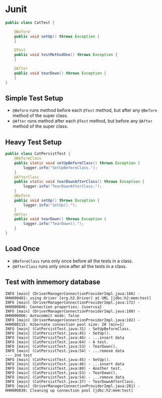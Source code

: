 # Junit

```java
public class CatTest {

    @Before
    public void setUp() throws Exception {
    }

    @Test
    public void testMethodOne() throws Exception {
    }

    @After
    public void tearDown() throws Exception {
    }
}
```


## Simple Test Setup

- `@Before` runs method before each `@Test` method, but after any `@Before` method of the super class.
- `@After` runs method after each `@Test` method, but before any `@After` method of the super class.


## Heavy Test Setup

```java
public class CatPersistTest {
    @BeforeClass
    public static void setUpBeforeClass() throws Exception {
        logger.info("SetUpBeforeClass.");
    }
    @AfterClass
    public static void tearDownAfterClass() throws Exception {
        logger.info("TearDownAfterClass.");
    }
    @Before
    public void setUp() throws Exception {
        logger.info("SetUp().");
    }
    @After
    public void tearDown() throws Exception {
        logger.info("TearDown().");
    }
}
```


## Load Once

- `@BeforeClass` runs only once before all the tests in a class.
- `@AfterClass` runs only once after all the tests in a class.


## Test with inmemory database

```
INFO [main] (DriverManagerConnectionProviderImpl.java:166) - HHH000401: using driver [org.h2.Driver] at URL [jdbc:h2:mem:test]
INFO [main] (DriverManagerConnectionProviderImpl.java:172) - HHH000046: Connection properties: {user=sa}
INFO [main] (DriverManagerConnectionProviderImpl.java:180) - HHH000006: Autocommit mode: false
INFO [main] (DriverManagerConnectionProviderImpl.java:102) - HHH000115: Hibernate connection pool size: 20 (min=1)
INFO [main] (CatPersistTest.java:31) - SetUpBeforeClass.
INFO [main] (CatPersistTest.java:45) - SetUp().
INFO [main] (CatPersistTest.java:46) - ...insert data
INFO [main] (CatPersistTest.java:64) - A test.
INFO [main] (CatPersistTest.java:53) - TearDown().
INFO [main] (CatPersistTest.java:54) - ...remove data
--- 2nd test
INFO [main] (CatPersistTest.java:45) - SetUp().
INFO [main] (CatPersistTest.java:46) - ...insert data
INFO [main] (CatPersistTest.java:80) - Another test.
INFO [main] (CatPersistTest.java:53) - TearDown().
INFO [main] (CatPersistTest.java:54) - ...remove data
INFO [main] (CatPersistTest.java:37) - TearDownAfterClass.
INFO [main] (DriverManagerConnectionProviderImpl.java:281) - HHH000030: Cleaning up connection pool [jdbc:h2:mem:test]
```
